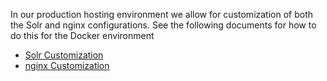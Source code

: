 In our production hosting environment we allow for customization of both the Solr and nginx configurations. See the following documents for how to do this for the Docker environment

* [Solr Customization](solr_customizations.md)
* [nginx Customization](nginx_customizations.md)

